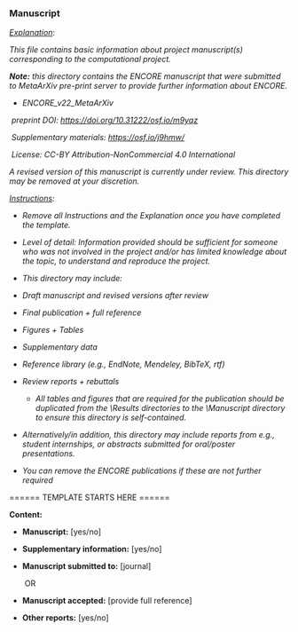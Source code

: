 ### Manuscript

<u>*Explanation*</u>:

*This file contains basic information about project manuscript(s) corresponding to the computational project.*



***Note:** this directory contains the ENCORE manuscript that were submitted to MetaArXiv pre-print server to provide further information about ENCORE.*  

* *ENCORE_v22_MetaArXiv*

​	*preprint DOI: https://doi.org/10.31222/osf.io/m9yqz*

​	*Supplementary materials: https://osf.io/j9hmw/*

​	*License: CC-BY Attribution-NonCommercial 4.0 International* 

*A revised version of this manuscript is currently under review. This directory may be removed at your discretion.*



*<u>Instructions</u>:* 

* *Remove all Instructions and the Explanation once you have completed the template.*
* *Level of detail: Information provided should be sufficient for someone who was not involved in the project and/or has limited knowledge about the topic,  to understand and reproduce the project.* 

* *This directory may include:*
* *Draft manuscript and revised versions after review*
  
* *Final publication + full reference*
  
* *Figures + Tables*
  
* *Supplementary data*
  
* *Reference library (e.g., EndNote, Mendeley, BibTeX, rtf)*
  
* *Review reports + rebuttals*


  * *All tables and figures that are required for the publication should be duplicated from the \Results directories to the \Manuscript directory to ensure this directory is self-contained.* 

* *Alternatively/in addition, this directory may include reports from e.g., student internships, or abstracts submitted for oral/poster presentations.* 
* *You can remove the ENCORE publications if these are not further required*



====== TEMPLATE STARTS HERE ======

**Content:**

* **Manuscript:** [yes/no]

* **Supplementary information:** [yes/no]

* **Manuscript submitted to:** [journal]

  ​	OR

* **Manuscript accepted:** [provide full reference]

  

* **Other reports:** [yes/no]
